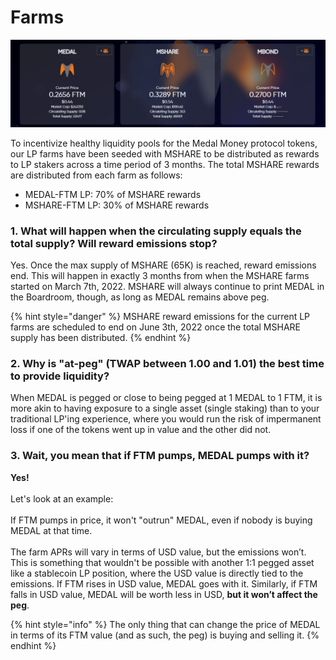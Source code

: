 # Farms

![The Medal Money farms currently available for staking LP tokens to earn MSHARE rewards](<../.gitbook/assets/img3.png>)

To incentivize healthy liquidity pools for the Medal Money protocol tokens, our LP farms have been seeded with MSHARE to be distributed as rewards to LP stakers across a time period of 3 months. The total MSHARE rewards are distributed from each farm as follows:

* MEDAL-FTM LP: 70% of MSHARE rewards
* MSHARE-FTM LP: 30% of MSHARE rewards

### **1. What will happen when the circulating supply equals the total supply? Will reward emissions stop?**

Yes. Once the max supply of MSHARE (65K) is reached, reward emissions end. This will happen in exactly 3 months from when the MSHARE farms started on March 7th, 2022. MSHARE will always continue to print MEDAL in the Boardroom, though, as long as MEDAL remains above peg.

{% hint style="danger" %}
MSHARE reward emissions for the current LP farms are scheduled to end on June 3th, 2022 once the total MSHARE supply has been distributed.
{% endhint %}

### 2. Why is "at-peg" (TWAP between 1.00 and 1.01) the best time to provide liquidity?

When MEDAL is pegged or close to being pegged at 1 MEDAL to 1 FTM, it is more akin to having exposure to a single asset (single staking) than to your traditional LP'ing experience, where you would run the risk of impermanent loss if one of the tokens went up in value and the other did not.

### 3. Wait, you mean that if FTM pumps, MEDAL pumps with it?

**Yes!**\
\
Let's look at an example:\
\
If FTM pumps in price, it won't "outrun" MEDAL, even if nobody is buying MEDAL at that time.\
\
The farm APRs will vary in terms of USD value, but the emissions won’t. This is something that wouldn't be possible with another 1:1 pegged asset like a stablecoin LP position, where the USD value is directly tied to the emissions. If FTM rises in USD value, MEDAL goes with it. Similarly, if FTM falls in USD value, MEDAL will be worth less in USD, **but it won’t affect the peg**.

{% hint style="info" %}
The only thing that can change the price of MEDAL in terms of its FTM value (and as such, the peg) is buying and selling it.
{% endhint %}
